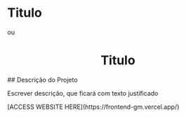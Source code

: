 # Titulo 
ou
<h1 align="center"> Titulo </h1>
## Descrição do Projeto
<p align="justify"> Escrever descrição, que ficará com texto justificado </p>
[ACCESS WEBSITE HERE](https://frontend-gm.vercel.app/)
